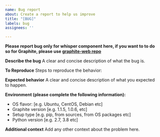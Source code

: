 ```yaml
---
name: Bug report
about: Create a report to help us improve
title: "[BUG]"
labels: bug
assignees: ''

---
```


**Please report bug only for whisper component here, if you want to to do so for Graphite, please use [graphite-web repo](https://github.com/graphite-project/graphite-web/issues/new/choose)**

**Describe the bug**
A clear and concise description of what the bug is.

**To Reproduce**
Steps to reproduce the behavior:

**Expected behavior**
A clear and concise description of what you expected to happen.

**Environment (please complete the following information):**
 - OS flavor: [e.g. Ubuntu, CentOS, Debian etc]
 - Graphite version [e.g. 1.1.5, 1.0.6, etc]
 - Setup type [e.g. pip, from sources, from OS packages etc]
 - Python version [e.g. 2.7, 3.8 etc]

**Additional context**
Add any other context about the problem here.
